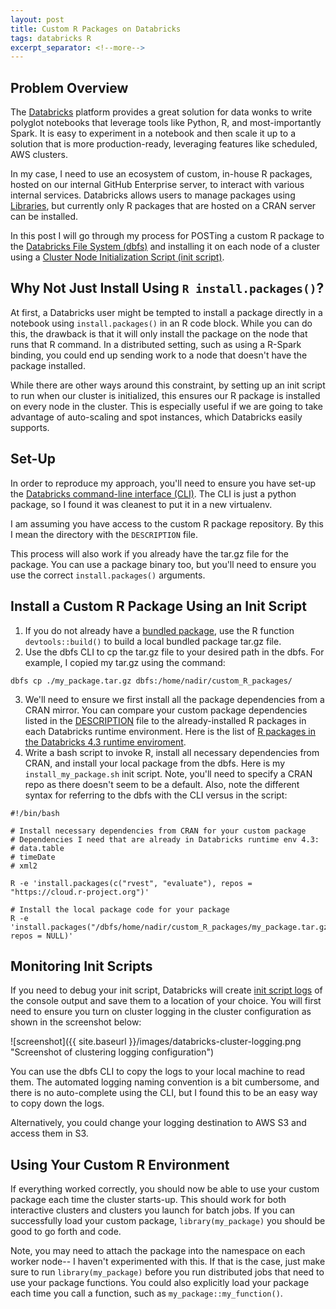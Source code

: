 ```yaml
---
layout: post
title: Custom R Packages on Databricks
tags: databricks R
excerpt_separator: <!--more-->
---
```

## Problem Overview

The [Databricks](https://databricks.com/) platform provides a great solution for data wonks to write polyglot notebooks that leverage tools like Python, R, and most-importantly Spark. It is easy to experiment in a notebook and then scale it up to a solution that is more production-ready, leveraging features like scheduled, AWS clusters.

In my case, I need to use an ecosystem of custom, in-house R packages, hosted on our internal GitHub Enterprise server, to interact with various internal services. Databricks allows users to manage packages using [Libraries](https://docs.databricks.com/user-guide/libraries.html), but currently only R packages that are hosted on a CRAN server can be installed.

In this post I will go through my process for POSTing a custom R package to the [Databricks File System (dbfs)](https://docs.databricks.com/user-guide/dbfs-databricks-file-system.html) and installing it on each node of a cluster using a [Cluster Node Initialization Script (init script)](https://docs.databricks.com/user-guide/clusters/init-scripts.html).

<!--more-->

## Why Not Just Install Using `R install.packages()`?

At first, a Databricks user might be tempted to install a package directly in a notebook using `install.packages()` in an R code block. While you can do this, the drawback is that it will only install the package on the node that runs that R command. In a distributed setting, such as using a R-Spark binding, you could end up sending work to a node that doesn't have the package installed.

While there are other ways around this constraint, by setting up an init script to run when our cluster is initialized, this ensures our R package is installed on every node in the cluster. This is especially useful if we are going to take advantage of auto-scaling and spot instances, which Databricks easily supports.

## Set-Up

In order to reproduce my approach, you'll need to ensure you have set-up the [Databricks command-line interface (CLI)](https://docs.databricks.com/user-guide/dev-tools/databricks-cli.html). The CLI is just a python package, so I found it was cleanest to put it in a new virtualenv.

I am assuming you have access to the custom R package repository. By this I mean the directory with the `DESCRIPTION` file.

This process will also work if you already have the tar.gz file for the package. You can use a package binary too, but you'll need to ensure you use the correct `install.packages()` arguments.

## Install a Custom R Package Using an Init Script

1. If you do not already have a [bundled package](http://r-pkgs.had.co.nz/package.html), use the R function `devtools::build()` to build a local bundled package tar.gz file.
2. Use the dbfs CLI to cp the tar.gz file to your desired path in the dbfs. For example, I copied my tar.gz using the command:
```
dbfs cp ./my_package.tar.gz dbfs:/home/nadir/custom_R_packages/
```
3. We'll need to ensure we first install all the package dependencies from a CRAN mirror. You can compare your custom package dependencies listed in the [DESCRIPTION](http://r-pkgs.had.co.nz/description.html) file to the already-installed R packages in each Databricks runtime environment. Here is the list of [R packages in the Databricks 4.3 runtime enviroment](https://docs.databricks.com/release-notes/runtime/4.3.html#installed-r-libraries).
4. Write a bash script to invoke R, install all necessary dependencies from CRAN, and install your local package from the dbfs. Here is my `install_my_package.sh` init script. Note, you'll need to specify a CRAN repo as there doesn't seem to be a default. Also, note the different syntax for referring to the dbfs with the CLI versus in the script:

  ```
  #!/bin/bash

  # Install necessary dependencies from CRAN for your custom package
  # Dependencies I need that are already in Databricks runtime env 4.3:
  # data.table
  # timeDate
  # xml2

  R -e 'install.packages(c("rvest", "evaluate"), repos = "https://cloud.r-project.org")'

  # Install the local package code for your package
  R -e 'install.packages("/dbfs/home/nadir/custom_R_packages/my_package.tar.gz", repos = NULL)'
  ```

## Monitoring Init Scripts

If you need to debug your init script, Databricks will create [init script logs](https://docs.databricks.com/user-guide/clusters/init-scripts.html#init-script-logs) of the console output and save them to a location of your choice. You will first need to ensure you turn on cluster logging in the cluster configuration as shown in the screenshot below:

![screenshot]({{ site.baseurl }}/images/databricks-cluster-logging.png "Screenshot of clustering logging configuration")

You can use the dbfs CLI to copy the logs to your local machine to read them. The automated logging naming convention is a bit cumbersome, and there is no auto-complete using the CLI, but I found this to be an easy way to copy down the logs.

Alternatively, you could change your logging destination to AWS S3 and access them in S3.

## Using Your Custom R Environment

If everything worked correctly, you should now be able to use your custom package each time the cluster starts-up. This should work for both interactive clusters and clusters you launch for batch jobs. If you can successfully load your custom package, `library(my_package)` you should be good to go forth and code.

Note, you may need to attach the package into the namespace on each worker node-- I haven't experimented with this. If that is the case, just make sure to run `library(my_package)` before you run distributed jobs that need to use your package functions. You could also explicitly load your package each time you call a function, such as `my_package::my_function()`.
